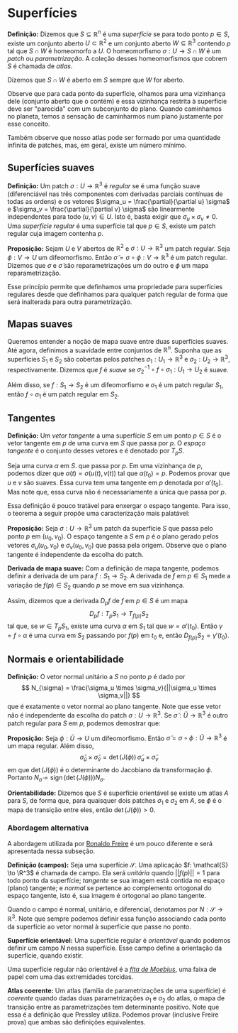 # Superfícies

**Definição:** Dizemos que $S \subseteq \mathbb{R}^n$ é uma *superfície* se
para todo ponto $p \in S$, existe um conjunto aberto $U \subset \mathbb{R}^2$
e um conjunto aberto $W \subseteq \mathbb{R}^3$ contendo $p$ tal que $S \cap
W$ é homeomorfo a $U$.  O homeomorfismo $\sigma : U \to S \cap W$ é um
*patch* ou *parametrização*. A coleção desses homeomorfismos que cobrem $S$ é
chamada de *atlas*. 

Dizemos que $S \cap W$ é aberto em $S$ sempre que $W$ for aberto. 

Observe que para cada ponto da superfície, olhamos para uma vizinhança dele
(conjunto aberto que o contém) e essa vizinhança restrita à superfície deve
ser "parecida" com um subconjunto do plano. Quando caminhamos no planeta,
temos a sensação de caminharmos num plano justamente por esse conceito. 

Também observe que nosso atlas pode ser formado por uma quantidade infinita de
patches, mas, em geral, existe um número mínimo.

## Superfícies suaves

**Definição:** Um patch $\sigma : U \to \mathbb{R}^3$ é *regular* se é uma
função suave (diferenciável nas três componentes com derivadas parciais
contínuas de todas as ordens) e os vetores $\sigma_u =
\frac{\partial}{\partial u} \sigma$ e $\sigma_v =
\frac{\partial}{\partial v} \sigma$ são linearmente independentes para todo
$(u,v) \in U$. Isto é, basta exigir que $\sigma_u \times \sigma_v \neq 0$. 
Uma *superfície regular* é uma superfície tal que $p \in S$, existe um patch
regular cuja imagem contenha $p$. 

**Proposição:** Sejam $U$ e $V$ abertos de $\mathbb{R}^2$ e $\sigma : U \to
\mathbb{R}^3$ um patch regular. Seja $\phi : V \to U$ um difeomorfismo. Então 
$\tilde{\sigma} = \sigma \circ \phi : V \to \mathbb{R}^3$ é um patch regular.
Dizemos que $\sigma$ e $\tilde{\sigma}$ são reparametrizações um do outro e
$\phi$ um mapa reparametrização. 

Esse princípio permite que definhamos uma propriedade para superfícies
regulares desde que definhamos para qualquer patch regular de forma que será
inalterada para outra parametrização. 

## Mapas suaves 

Queremos entender a noção de mapa suave entre duas superfícies suaves. Até
agora, definimos a suavidade entre conjuntos de $\mathbb{R}^n$. Suponha que as
superfícies $S_1$ e $S_2$ são cobertas pelos patches $\sigma_1 : U_1 \to
\mathbb{R}^3$ e $\sigma_2 : U_2 \to \mathbb{R}^3$, respectivamente. Dizemos
que $f$ é *suave* se $\sigma_2^{-1} \circ f \circ \sigma_1 : U_1 \to U_2$ é
suave. 

Além disso, se $f: S_1 \to S_2$ é um difeomorfismo e $\sigma_1$ é um patch
regular $S_1$, então $f \circ \sigma_1$ é um patch regular em $S_2$. 

## Tangentes

**Definição:** Um *vetor tangente* a uma superfície $S$ em um ponto $p \in
S$ é o vetor tangente em $p$ de uma curva em $S$ que passa por $p$. O *espaço
tangente* é o conjunto desses vetores e é denotado por $T_pS$.  

Seja uma curva $\alpha$ em $S$. que passa por $p$. Em uma vizinhança de $p$,
podemos dizer que $\alpha(t) = \sigma(u(t), v(t))$ tal que $\alpha(t_0) = p$.
Podemos provar que $u$ e $v$ são suaves. Essa curva tem uma tangente em $p$
denotada por $\alpha '(t_0)$. Mas note que, essa curva não é necessariamente a
única que passa por $p$. 

Essa definição é pouco tratável para enxergar o espaço tangente. Para
isso, o teorema a seguir propõe uma caracterização mais palatável: 

**Proposição:** Seja $\sigma : U \to \mathbb{R}^3$ um patch da superfície $S$
que passa pelo ponto $p$ em $(u_0, v_0)$. O espaço tangente a $S$ em $p$ é o
plano gerado pelos vetores $\sigma_u(u_0, v_0)$ e $\sigma_v(u_0, v_0)$ que
passa pela origem.  Observe que o plano tangente é independente da escolha do
patch. 

**Derivada de mapa suave:** Com a definição de mapa tangente, podemos definir
a derivada de um para $f: S_1 \to S_2$. A derivada de $f$ em $p \in S_1$ mede
a variação de $f(p) \in S_2$ quando $p$ se move em sua vizinhança. 

Assim, dizemos que a derivada $D_pf$ de $f$ em $p \in S$ é um mapa 
$$
D_pf : T_pS_1 \to T_{f(p)}S_2
$$
tal que, se $w \in T_pS_1$, existe uma curva $\alpha$ em $S_1$ tal que $w = \alpha
'(t_0)$. Então $\gamma = f \circ \alpha$ é uma curva em $S_2$ passando por
$f(p)$ em $t_0$ e, então $D_{f(p)}S_2 = \gamma '(t_0)$. 

## Normais e orientabilidade 

**Definição:** O vetor normal unitário a $S$ no ponto $p$ é dado por 
$$
N_{\sigma} = \frac{\sigma_u \times \sigma_v}{||\sigma_u \times \sigma_v||}
$$
que é exatamente o vetor normal ao plano tangente. Note que esse vetor não é
independente da escolha do patch $\sigma : U \to \mathbb{R}^3$. Se
$\tilde{\sigma} : \tilde{U} \to \mathbb{R}^3$ é outro patch regular para $S$
em $p$, podemos demostrar que:

**Proposição:** Seja $\phi : \tilde{U} \to U$ um difeomorfismo. Então
$\tilde{\sigma} = \sigma \circ \phi : \tilde{U} \to \mathbb{R}^3$ é um mapa
regular. Além disso, 
$$
\tilde{\sigma}_{\tilde{u}} \times \tilde{\sigma}_{\tilde{v}} = \operatorname{det}(J(\phi)) \,
\tilde{\sigma}_u \times \tilde{\sigma}_v  
$$
em que $\operatorname{det}(J(\phi))$ é o determinante do Jacobiano da transformação $\phi$.
Portanto $N_{\tilde{\sigma}} = \operatorname{sign}(\operatorname{det}(J(\phi))) N_{\sigma}$.

**Orientabilidade:** Dizemos que $S$ é superfície orientável se existe um
atlas $A$ para $S$, de forma que, para quaisquer dois patches $\sigma_1$ e
$\sigma_2$ em $A$, se $\phi$ é o mapa de transição entre eles, então
$\operatorname{det}(J(\phi)) > 0$. 

### Abordagem alternativa 

A abordagem utilizada por [Ronaldo
Freire](https://www.sbm.org.br/wp-content/uploads/2016/06/Introdu%C3%A7%C3%A3o-a-Geometria-Diferencial_Ronaldo-Freire-Lima.pdf)
é um pouco diferente e será apresentada nessa subseção. 

**Definição (campos):** Seja uma superfície $\mathcal{S}$. Uma aplicação $f:
\mathcal{S} \to \R^3$ é chamada de campo. Ela será *unitária* quando $||f(p)||
= 1$ para todo ponto da superfície; *tangente* se sua imagem está contida no
espaço (plano) tangente; e *normal* se pertence ao complemento ortogonal do
espaço tangente, isto é, sua imagem é ortogonal ao plano tangente. 

Quando o campo é normal, unitário, e diferencial, denotamos por $N : \mathcal{S} \to
\mathbb{R}^3$. Note que sempre podemos definir essa função associando cada
ponto da superfície ao vetor normal à superfície que passe no ponto. 

**Superfície orientável:** Uma superfície regular é *orientável* quando
podemos definir um campo $N$ nessa superfície. Esse campo define a orientação
da superfície, quando existir. 

Uma superfície regular não orientável é a [*fita de Moebius*](https://www.youtube.com/watch?v=vLgCq4ikl78), uma faixa de
papel com uma das extremidades torcidas. 

**Atlas coerente:** Um atlas (família de parametrizações de uma superfície) é
*coerente* quando dadas duas parametrizações $\sigma_1$ e $\sigma_2$ do atlas,
o mapa de transição entre as parametrizações tem determinante positivo. Note
que essa é a definição que Pressley utiliza. Podemos provar (inclusive Freire
prova) que ambas são definições equivalentes.
